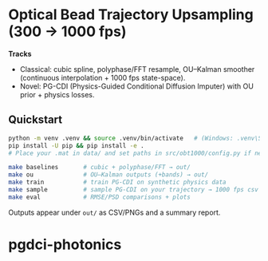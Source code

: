 # Optical Bead Trajectory Upsampling (300 → 1000 fps)

**Tracks**
- Classical: cubic spline, polyphase/FFT resample, OU–Kalman smoother (continuous interpolation + 1000 fps state-space).
- Novel: PG-CDI (Physics-Guided Conditional Diffusion Imputer) with OU prior + physics losses.

## Quickstart
```bash
python -m venv .venv && source .venv/bin/activate   # (Windows: .venv\Scripts\activate)
pip install -U pip && pip install -e .
# Place your .mat in data/ and set paths in src/obt1000/config.py if needed.

make baselines       # cubic + polyphase/FFT → out/
make ou              # OU–Kalman outputs (+bands) → out/
make train           # train PG-CDI on synthetic physics data
make sample          # sample PG-CDI on your trajectory → 1000 fps csv
make eval            # RMSE/PSD comparisons + plots
```

Outputs appear under `out/` as CSV/PNGs and a summary report.
# pgdci-photonics
